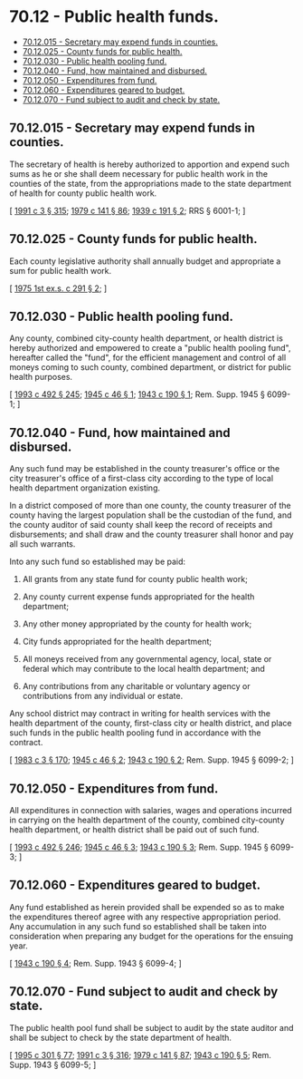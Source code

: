 # 70.12 - Public health funds.
* [70.12.015 - Secretary may expend funds in counties.](#7012015---secretary-may-expend-funds-in-counties)
* [70.12.025 - County funds for public health.](#7012025---county-funds-for-public-health)
* [70.12.030 - Public health pooling fund.](#7012030---public-health-pooling-fund)
* [70.12.040 - Fund, how maintained and disbursed.](#7012040---fund-how-maintained-and-disbursed)
* [70.12.050 - Expenditures from fund.](#7012050---expenditures-from-fund)
* [70.12.060 - Expenditures geared to budget.](#7012060---expenditures-geared-to-budget)
* [70.12.070 - Fund subject to audit and check by state.](#7012070---fund-subject-to-audit-and-check-by-state)
## 70.12.015 - Secretary may expend funds in counties.
The secretary of health is hereby authorized to apportion and expend such sums as he or she shall deem necessary for public health work in the counties of the state, from the appropriations made to the state department of health for county public health work.

\[ [1991 c 3 § 315](https://lawfilesext.leg.wa.gov/biennium/1991-92/Pdf/Bills/Session%20Laws/House/1115.SL.pdf?cite=1991%20c%203%20§%20315); [1979 c 141 § 86](https://leg.wa.gov/CodeReviser/documents/sessionlaw/1979c141.pdf?cite=1979%20c%20141%20§%2086); [1939 c 191 § 2](https://leg.wa.gov/CodeReviser/documents/sessionlaw/1939c191.pdf?cite=1939%20c%20191%20§%202); RRS § 6001-1; \]

## 70.12.025 - County funds for public health.
Each county legislative authority shall annually budget and appropriate a sum for public health work.

\[ [1975 1st ex.s. c 291 § 2](https://leg.wa.gov/CodeReviser/documents/sessionlaw/1975ex1c291.pdf?cite=1975%201st%20ex.s.%20c%20291%20§%202); \]

## 70.12.030 - Public health pooling fund.
Any county, combined city-county health department, or health district is hereby authorized and empowered to create a "public health pooling fund", hereafter called the "fund", for the efficient management and control of all moneys coming to such county, combined department, or district for public health purposes.

\[ [1993 c 492 § 245](https://lawfilesext.leg.wa.gov/biennium/1993-94/Pdf/Bills/Session%20Laws/Senate/5304-S2.SL.pdf?cite=1993%20c%20492%20§%20245); [1945 c 46 § 1](https://leg.wa.gov/CodeReviser/documents/sessionlaw/1945c46.pdf?cite=1945%20c%2046%20§%201); [1943 c 190 § 1](https://leg.wa.gov/CodeReviser/documents/sessionlaw/1943c190.pdf?cite=1943%20c%20190%20§%201); Rem. Supp. 1945 § 6099-1; \]

## 70.12.040 - Fund, how maintained and disbursed.
Any such fund may be established in the county treasurer's office or the city treasurer's office of a first-class city according to the type of local health department organization existing.

In a district composed of more than one county, the county treasurer of the county having the largest population shall be the custodian of the fund, and the county auditor of said county shall keep the record of receipts and disbursements; and shall draw and the county treasurer shall honor and pay all such warrants.

Into any such fund so established may be paid:

1. All grants from any state fund for county public health work;

2. Any county current expense funds appropriated for the health department;

3. Any other money appropriated by the county for health work;

4. City funds appropriated for the health department;

5. All moneys received from any governmental agency, local, state or federal which may contribute to the local health department; and

6. Any contributions from any charitable or voluntary agency or contributions from any individual or estate.

Any school district may contract in writing for health services with the health department of the county, first-class city or health district, and place such funds in the public health pooling fund in accordance with the contract.

\[ [1983 c 3 § 170](https://leg.wa.gov/CodeReviser/documents/sessionlaw/1983c3.pdf?cite=1983%20c%203%20§%20170); [1945 c 46 § 2](https://leg.wa.gov/CodeReviser/documents/sessionlaw/1945c46.pdf?cite=1945%20c%2046%20§%202); [1943 c 190 § 2](https://leg.wa.gov/CodeReviser/documents/sessionlaw/1943c190.pdf?cite=1943%20c%20190%20§%202); Rem. Supp. 1945 § 6099-2; \]

## 70.12.050 - Expenditures from fund.
All expenditures in connection with salaries, wages and operations incurred in carrying on the health department of the county, combined city-county health department, or health district shall be paid out of such fund.

\[ [1993 c 492 § 246](https://lawfilesext.leg.wa.gov/biennium/1993-94/Pdf/Bills/Session%20Laws/Senate/5304-S2.SL.pdf?cite=1993%20c%20492%20§%20246); [1945 c 46 § 3](https://leg.wa.gov/CodeReviser/documents/sessionlaw/1945c46.pdf?cite=1945%20c%2046%20§%203); [1943 c 190 § 3](https://leg.wa.gov/CodeReviser/documents/sessionlaw/1943c190.pdf?cite=1943%20c%20190%20§%203); Rem. Supp. 1945 § 6099-3; \]

## 70.12.060 - Expenditures geared to budget.
Any fund established as herein provided shall be expended so as to make the expenditures thereof agree with any respective appropriation period. Any accumulation in any such fund so established shall be taken into consideration when preparing any budget for the operations for the ensuing year.

\[ [1943 c 190 § 4](https://leg.wa.gov/CodeReviser/documents/sessionlaw/1943c190.pdf?cite=1943%20c%20190%20§%204); Rem. Supp. 1943 § 6099-4; \]

## 70.12.070 - Fund subject to audit and check by state.
The public health pool fund shall be subject to audit by the state auditor and shall be subject to check by the state department of health.

\[ [1995 c 301 § 77](https://lawfilesext.leg.wa.gov/biennium/1995-96/Pdf/Bills/Session%20Laws/House/1889.SL.pdf?cite=1995%20c%20301%20§%2077); [1991 c 3 § 316](https://lawfilesext.leg.wa.gov/biennium/1991-92/Pdf/Bills/Session%20Laws/House/1115.SL.pdf?cite=1991%20c%203%20§%20316); [1979 c 141 § 87](https://leg.wa.gov/CodeReviser/documents/sessionlaw/1979c141.pdf?cite=1979%20c%20141%20§%2087); [1943 c 190 § 5](https://leg.wa.gov/CodeReviser/documents/sessionlaw/1943c190.pdf?cite=1943%20c%20190%20§%205); Rem. Supp. 1943 § 6099-5; \]

